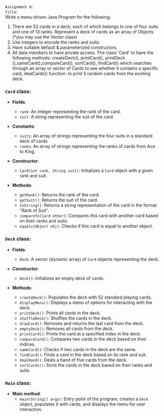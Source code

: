`Assignment 4`:  
`Title`:  
Write a menu-driven Java Program for the following:
1. There are 52 cards in a deck, each of which belongs to one of four suits and one of 13
ranks. Represent a deck of cards as an array of Objects (*you may use the Vector class)
2. Use integers to encode the ranks and suits.
3. Have suitable default & parameterized constructors.
4. All data members to have private access. The class' Card' to have the following
methods: createDeck(), printCard(), printDeck (),sameCard(),compareCard(), sortCard(), findCard() which searches through an array or vector of Cards to see whether it contains a specific card, dealCards() function: to print 5 random cards from the existing deck.

### `Card` class:
- **Fields**:
  - `rank`: An integer representing the rank of the card.
  - `suit`: A string representing the suit of the card.

- **Constants**:
  - `suits`: An array of strings representing the four suits in a standard deck of cards.
  - `ranks`: An array of strings representing the ranks of cards from Ace to King.

- **Constructor**:
  - `Card(int rank, String suit)`: Initializes a `Card` object with a given rank and suit.

- **Methods**:
  - `getRank()`: Returns the rank of the card.
  - `getSuit()`: Returns the suit of the card.
  - `toString()`: Returns a string representation of the card in the format "Rank of Suit".
  - `compareTo(Card other)`: Compares this card with another card based on their ranks and suits.
  - `equals(Object obj)`: Checks if this card is equal to another object.

### `Deck` class:
- **Fields**:
  - `Deck`: A vector (dynamic array) of `Card` objects representing the deck.

- **Constructor**:
  - `Deck()`: Initializes an empty deck of cards.

- **Methods**:
  - `createDeck()`: Populates the deck with 52 standard playing cards.
  - `displayMenu()`: Displays a menu of options for interacting with the deck.
  - `printDeck()`: Prints all cards in the deck.
  - `shuffleDeck()`: Shuffles the cards in the deck.
  - `drawCard()`: Removes and returns the last card from the deck.
  - `emptyDeck()`: Removes all cards from the deck.
  - `printCard()`: Prints the card at a specified index in the deck.
  - `compareCard()`: Compares two cards in the deck based on their indices.
  - `sameCard()`: Checks if two cards in the deck are the same.
  - `findCard()`: Finds a card in the deck based on its rank and suit.
  - `dealHand()`: Deals a hand of five cards from the deck.
  - `sortCards()`: Sorts the cards in the deck based on their ranks and suits.

### `Main` class:
- **Main method**:
  - `main(String[] args)`: Entry point of the program; creates a `Deck` object, populates it with cards, and displays the menu for user interaction.
